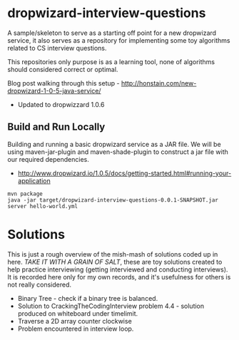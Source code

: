 # dropwizard-interview-questions
A sample/skeleton to serve as a starting off point for a new dropwizard service, it also serves as a repository for implementing some toy algorithms related to CS interview questions. 

This repositories only purpose is as a learning tool, none of algorithms should considered correct or optimal.

Blog post walking through this setup - http://honstain.com/new-dropwizard-1-0-5-java-service/
* Updated to dropwizzard 1.0.6

## Build and Run Locally
Building and running a basic dropwizard service as a JAR file.
We will be using maven-jar-plugin and maven-shade-plugin to construct a jar file with our required dependencies.
* http://www.dropwizard.io/1.0.5/docs/getting-started.html#running-your-application
```
mvn package
java -jar target/dropwizard-interview-questions-0.0.1-SNAPSHOT.jar server hello-world.yml
```

# Solutions
This is just a rough overview of the mish-mash of solutions coded up in here. *TAKE IT WITH A GRAIN OF SALT*, 
these are toy solutions created to help practice interviewing (getting interviewed and conducting interviews).
It is recorded here only for my own records, and it's usefulness for others is not really considered.

* Binary Tree - check if a binary tree is balanced.
 * Solution to CrackingTheCodingInterview problem 4.4 - solution produced on whiteboard under timelimit.
* Traverse a 2D array counter clockwise
 * Problem encountered in interview loop.
 
